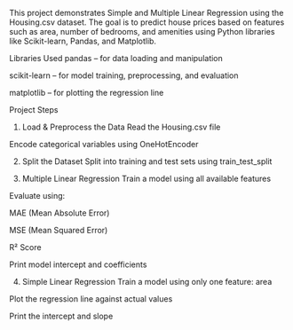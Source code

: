 This project demonstrates Simple and Multiple Linear Regression using the Housing.csv dataset. The goal is to predict house prices based on features such as area, number of bedrooms, and amenities using Python libraries like Scikit-learn, Pandas, and Matplotlib.

Libraries Used
pandas – for data loading and manipulation

scikit-learn – for model training, preprocessing, and evaluation

matplotlib – for plotting the regression line

 Project Steps
1. Load & Preprocess the Data
Read the Housing.csv file

Encode categorical variables using OneHotEncoder

2. Split the Dataset
Split into training and test sets using train_test_split

 3. Multiple Linear Regression
Train a model using all available features

Evaluate using:

MAE (Mean Absolute Error)

MSE (Mean Squared Error)

R² Score

Print model intercept and coefficients

4. Simple Linear Regression
Train a model using only one feature: area

Plot the regression line against actual values

Print the intercept and slope
